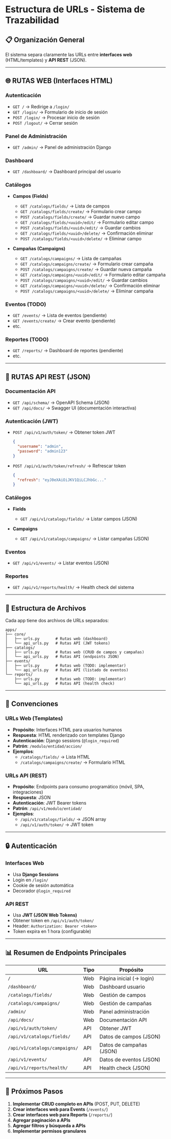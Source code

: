 # Estructura de URLs - Sistema de Trazabilidad

## 📋 Organización General

El sistema separa claramente las URLs entre **interfaces web** (HTML/templates) y **API REST** (JSON).

---

## 🌐 RUTAS WEB (Interfaces HTML)

### Autenticación
- `GET /` → Redirige a `/login/`
- `GET /login/` → Formulario de inicio de sesión
- `POST /login/` → Procesar inicio de sesión
- `POST /logout/` → Cerrar sesión

### Panel de Administración
- `GET /admin/` → Panel de administración Django

### Dashboard
- `GET /dashboard/` → Dashboard principal del usuario

### Catálogos
- **Campos (Fields)**
  - `GET /catalogs/fields/` → Lista de campos
  - `GET /catalogs/fields/create/` → Formulario crear campo
  - `POST /catalogs/fields/create/` → Guardar nuevo campo
  - `GET /catalogs/fields/<uuid>/edit/` → Formulario editar campo
  - `POST /catalogs/fields/<uuid>/edit/` → Guardar cambios
  - `GET /catalogs/fields/<uuid>/delete/` → Confirmación eliminar
  - `POST /catalogs/fields/<uuid>/delete/` → Eliminar campo

- **Campañas (Campaigns)**
  - `GET /catalogs/campaigns/` → Lista de campañas
  - `GET /catalogs/campaigns/create/` → Formulario crear campaña
  - `POST /catalogs/campaigns/create/` → Guardar nueva campaña
  - `GET /catalogs/campaigns/<uuid>/edit/` → Formulario editar campaña
  - `POST /catalogs/campaigns/<uuid>/edit/` → Guardar cambios
  - `GET /catalogs/campaigns/<uuid>/delete/` → Confirmación eliminar
  - `POST /catalogs/campaigns/<uuid>/delete/` → Eliminar campaña

### Eventos (TODO)
- `GET /events/` → Lista de eventos (pendiente)
- `GET /events/create/` → Crear evento (pendiente)
- etc.

### Reportes (TODO)
- `GET /reports/` → Dashboard de reportes (pendiente)
- etc.

---

## 🔌 RUTAS API REST (JSON)

### Documentación API
- `GET /api/schema/` → OpenAPI Schema (JSON)
- `GET /api/docs/` → Swagger UI (documentación interactiva)

### Autenticación (JWT)
- `POST /api/v1/auth/token/` → Obtener token JWT
  ```json
  {
    "username": "admin",
    "password": "admin123"
  }
  ```
- `POST /api/v1/auth/token/refresh/` → Refrescar token
  ```json
  {
    "refresh": "eyJ0eXAiOiJKV1QiLCJhbGc..."
  }
  ```

### Catálogos
- **Fields**
  - `GET /api/v1/catalogs/fields/` → Listar campos (JSON)
  
- **Campaigns**
  - `GET /api/v1/catalogs/campaigns/` → Listar campañas (JSON)

### Eventos
- `GET /api/v1/events/` → Listar eventos (JSON)

### Reportes
- `GET /api/v1/reports/health/` → Health check del sistema

---

## 📁 Estructura de Archivos

Cada app tiene dos archivos de URLs separados:

```
apps/
├── core/
│   ├── urls.py       # Rutas web (dashboard)
│   └── api_urls.py   # Rutas API (JWT tokens)
├── catalogs/
│   ├── urls.py       # Rutas web (CRUD de campos y campañas)
│   └── api_urls.py   # Rutas API (endpoints JSON)
├── events/
│   ├── urls.py       # Rutas web (TODO: implementar)
│   └── api_urls.py   # Rutas API (listado de eventos)
└── reports/
    ├── urls.py       # Rutas web (TODO: implementar)
    └── api_urls.py   # Rutas API (health check)
```

---

## 🎯 Convenciones

### URLs Web (Templates)
- **Propósito**: Interfaces HTML para usuarios humanos
- **Respuesta**: HTML renderizado con templates Django
- **Autenticación**: Django sessions (`@login_required`)
- **Patrón**: `/modulo/entidad/accion/`
- **Ejemplos**:
  - `/catalogs/fields/` → Lista HTML
  - `/catalogs/campaigns/create/` → Formulario HTML

### URLs API (REST)
- **Propósito**: Endpoints para consumo programático (móvil, SPA, integraciones)
- **Respuesta**: JSON
- **Autenticación**: JWT Bearer tokens
- **Patrón**: `/api/v1/modulo/entidad/`
- **Ejemplos**:
  - `/api/v1/catalogs/fields/` → JSON array
  - `/api/v1/auth/token/` → JWT token

---

## 🔒 Autenticación

### Interfaces Web
- Usa **Django Sessions**
- Login en `/login/`
- Cookie de sesión automática
- Decorador `@login_required`

### API REST
- Usa **JWT (JSON Web Tokens)**
- Obtener token en `/api/v1/auth/token/`
- Header: `Authorization: Bearer <token>`
- Token expira en 1 hora (configurable)

---

## 📊 Resumen de Endpoints Principales

| URL | Tipo | Propósito |
|-----|------|-----------|
| `/` | Web | Página inicial (→ login) |
| `/dashboard/` | Web | Dashboard usuario |
| `/catalogs/fields/` | Web | Gestión de campos |
| `/catalogs/campaigns/` | Web | Gestión de campañas |
| `/admin/` | Web | Panel administración |
| `/api/docs/` | Web | Documentación API |
| `/api/v1/auth/token/` | API | Obtener JWT |
| `/api/v1/catalogs/fields/` | API | Datos de campos (JSON) |
| `/api/v1/catalogs/campaigns/` | API | Datos de campañas (JSON) |
| `/api/v1/events/` | API | Datos de eventos (JSON) |
| `/api/v1/reports/health/` | API | Health check (JSON) |

---

## 🚀 Próximos Pasos

1. **Implementar CRUD completo en APIs** (POST, PUT, DELETE)
2. **Crear interfaces web para Events** (`/events/`)
3. **Crear interfaces web para Reports** (`/reports/`)
4. **Agregar paginación a APIs**
5. **Agregar filtros y búsqueda a APIs**
6. **Implementar permisos granulares**
